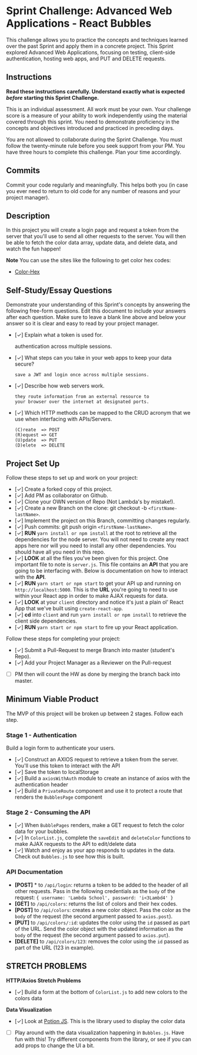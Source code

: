 # Sprint Challenge: Advanced Web Applications - React Bubbles

This challenge allows you to practice the concepts and techniques learned over the past Sprint and apply them in a concrete project. This Sprint explored Advanced Web Applications, focusing on testing, client-side authentication, hosting web apps, and PUT and DELETE requests.

## Instructions

**Read these instructions carefully. Understand exactly what is expected _before_ starting this Sprint Challenge.**

This is an individual assessment. All work must be your own. Your challenge score is a measure of your ability to work independently using the material covered through this sprint. You need to demonstrate proficiency in the concepts and objectives introduced and practiced in preceding days.

You are not allowed to collaborate during the Sprint Challenge. You must follow the twenty-minute rule before you seek support from your PM. You have three hours to complete this challenge. Plan your time accordingly.

## Commits

Commit your code regularly and meaningfully. This helps both you (in case you ever need to return to old code for any number of reasons and your project manager).

## Description

In this project you will create a login page and request a token from the server that you'll use to send all other requests to the server. You will then be able to fetch the color data array, update data, and delete data, and watch the fun happen!

**Note** You can use the sites like the following to get color hex codes:

- [Color-Hex](https://www.color-hex.com/)

## Self-Study/Essay Questions

Demonstrate your understanding of this Sprint's concepts by answering the following free-form questions. Edit this document to include your answers after each question. Make sure to leave a blank line above and below your answer so it is clear and easy to read by your project manager.

- [✓] Explain what a token is used for.

  authentication across multiple sessions.

- [✓] What steps can you take in your web apps to keep your data secure?

      save a JWT and login once across multiple sessions.

- [✓] Describe how web servers work.

      they route information from an external resource to
      your browser over the internet at designated ports.

- [✓] Which HTTP methods can be mapped to the CRUD acronym that we use when interfacing with APIs/Servers.

      (C)reate  => POST
      (R)equest => GET
      (U)pdate  => PUT
      (D)elete  => DELETE

## Project Set Up

Follow these steps to set up and work on your project:

- [✓] Create a forked copy of this project.
- [✓] Add PM as collaborator on Github.
- [✓] Clone your OWN version of Repo (Not Lambda's by mistake!).
- [✓] Create a new Branch on the clone: git checkout -b `<firstName-lastName>`.
- [✓] Implement the project on this Branch, committing changes regularly.
- [✓] Push commits: git push origin `<firstName-lastName>`.
- [✓] **RUN** `yarn install or npm install` at the root to retrieve all the dependencies for the node server. You will not need to create any react apps here nor will you need to install any other dependencies. You should have all you need in this repo.
- [✓] **LOOK** at all the files you've been given for this project. One important file to note is `server.js`. This file contains an **API** that you are going to be interfacing with. Below is documentation on how to interact with the **API**.
- [✓] **RUN** `yarn start or npm start` to get your API up and running on `http://localhost:5000`. This is the **URL** you're going to need to use within your React app in order to make AJAX requests for data.
- [✓] **LOOK** at your `client` directory and notice it's just a plain ol' React App that we've built using `create-react-app`.
- [✓] **cd** into `client` and run `yarn install or npm install` to retrieve the client side dependencies.
- [✓] **RUN** `yarn start or npm start` to fire up your React application.

Follow these steps for completing your project:

- [✓] Submit a Pull-Request to merge <firstName-lastName> Branch into master (student's Repo).
- [✓] Add your Project Manager as a Reviewer on the Pull-request
- [ ] PM then will count the HW as done by merging the branch back into master.

## Minimum Viable Product

The MVP of this project will be broken up between 2 stages. Follow each step.

### Stage 1 - Authentication

Build a login form to authenticate your users.

- [✓] Construct an AXIOS request to retrieve a token from the server. You'll use this token to interact with the API
- [✓] Save the token to localStorage
- [✓] Build a `axiosWithAuth` module to create an instance of axios with the authentication header
- [✓] Build a `PrivateRoute` component and use it to protect a route that renders the `BubblesPage` component

### Stage 2 - Consuming the API

- [✓] When `BubblePages` renders, make a GET request to fetch the color data for your bubbles.
- [✓] In `ColorList.js`, complete the `saveEdit` and `deleteColor` functions to make AJAX requests to the API to edit/delete data
- [✓] Watch and enjoy as your app responds to updates in the data. Check out `Bubbles.js` to see how this is built.

### API Documentation

- **[POST]** \* to `/api/login`: returns a token to be added to the header of all other requests. Pass in the following credentials as the `body` of the request: `{ username: 'Lambda School', password: 'i<3Lambd4' }`
- **[GET]** to `/api/colors`: returns the list of colors and their hex codes.
- **[POST]** to `/api/colors`: creates a new color object. Pass the color as the `body` of the request (the second argument passed to `axios.post`).
- **[PUT]** to `/api/colors/:id`: updates the color using the `id` passed as part of the URL. Send the color object with the updated information as the `body` of the request (the second argument passed to `axios.put`).
- **[DELETE]** to `/api/colors/123`: removes the color using the `id` passed as part of the URL (123 in example).

## STRETCH PROBLEMS

**HTTP/Axios Stretch Problems**

- [✓] Build a form at the bottom of `ColorList.js` to add new colors to the colors data

**Data Visualization**

- [✓] Look at [Potion JS](https://potion.js.org/). This is the library used to display the color data
- [ ] Play around with the data visualization happening in `Bubbles.js`. Have fun with this! Try different components from the library, or see if you can add props to change the UI a bit.
